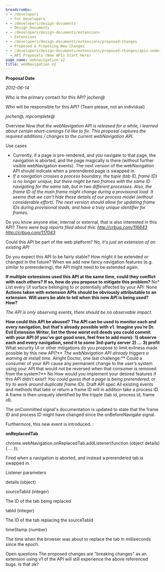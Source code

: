 ```yaml
---
breadcrumbs:
- - /developers
  - For Developers
- - /developers/design-documents
  - Design Documents
- - /developers/design-documents/extensions
  - Extensions
- - /developers/design-documents/extensions/proposed-changes
  - Proposed & Proposing New Changes
- - /developers/design-documents/extensions/proposed-changes/apis-under-development
  - API Proposals (New APIs Start Here)
page_name: webnavigation-v2
title: webNavigation v2
---
```


**Proposal Date**

*2012-06-14*

Who is the primary contact for this API?
*jochen@*

Who will be responsible for this API? (Team please, not an individual)

*jochen@, mpcomplete@*

Overview
*Now that the webNavigation API is released for a while, I learned about certain
short-comings I'd like to fix. This proposal captures the required additions /
changes to the current webNavigation API.*

Use cases

*   Currently, if a page is pre-rendered, and you navigate to that page,
            the navigation is aborted, and the page magically is there (without
            further visible webNavigation events). The next version of the
            webNavigation API should indicate when a prerendered page is swapped
            in.
*   *If a navigation crosses a process boundary, the tuple (tab ID,
            frame ID) is no longer unique, but there might be two frames with
            the same ID navigating for the same tab, but in two different
            processes. Also, the frame ID of the main frame might change during
            a provisional load. It seems that we can't hide these details of our
            process model (without considerable effort). The next version should
            allow for updating frame IDs during provisional loads, and have a
            truly unique identifier for frames.*

Do you know anyone else, internal or external, that is also interested in this
API?
*There were bug reports filed about this: <http://crbug.com/116643>
<http://crbug.com/117043>*

Could this API be part of the web platform?
*No, it's just an extension of an existing API*

Do you expect this API to be fairly stable? How might it be extended or changed
in the future?
When we add new fancy navigation features (e.g. similar to prerendering), the
API might need to be extended again.

**If multiple extensions used this API at the same time, could they conflict with each others? If so, how do you propose to mitigate this problem?**
No*
List every UI surface belonging to or potentially affected by your API:
None
**Actions taken with extension APIs should be obviously attributable to an
extension. Will users be able to tell when this new API is being used? How?**

*The API is only observing events, there should be no observable impact.*

**How could this API be abused?**
**The API can be used to monitor each and every navigation, but that's already possible with v1.**
**Imagine you’re Dr. Evil Extension Writer, list the three worst evil deeds you could commit with your API (if you’ve got good ones, feel free to add more):**
**1) observe each and every navigation, send it to some 3rd-party server**
**2) ...**
**3) profit**
What security UI or other mitigations do you propose to limit evilness made possible by this new API?**
*The webNavigation API already triggers a warning at install time.*
Alright Doctor, one last challenge:**
Could a consumer of your API cause any permanent change to the user’s system using your API that would not be reversed when that consumer is removed from the system?**
No
How would you implement your desired features if this API didn't exist?
*You could guess that a page is being prerendered, or try to work around
duplicate frame IDs.*
Draft API spec
All existing events and methods that take or return a frame ID will in addition
take a process ID. A frame is then uniquely identified by the tripple (tab id,
process id, frame id).

The onCommitted signal's documentation is updated to state that the frame ID and
process ID might have changed since the onBeforeNavigate signal.

Furthermore, this new event is introduced. :

**onReplacedTab**

chrome.webNavigation.onReplacedTab.addListener(function (object details) { ...
});

Fired when a navigation is aborted, and instead a prerendered tab is swapped in.

Listener parameters

details (object)

sourceTabId (integer)

The ID of the tab being replaced

tabId (integer)

The ID of the tab replacing the sourceTabId

timeStamp (number)

The time when the browser was about to replace the tab in milliseconds since the
epoch.

Open questions
The proposed changes are "breaking changes" as an extension using v1 of the API
will still experience the above referenced bugs. Is that ok?
